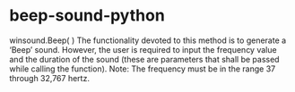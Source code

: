 # beep-sound-python
winsound.Beep( ) The functionality devoted to this method is to generate a ‘Beep’ sound. However, the user is required to input the frequency value and the duration of the sound (these are parameters that shall be passed while calling the function).  Note: The frequency must be in the range 37 through 32,767 hertz.
